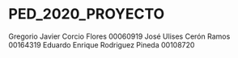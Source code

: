# PED_2020_PROYECTO
Gregorio Javier Corcio Flores  00060919
José Ulises Cerón Ramos 00164319
Eduardo Enrique Rodriguez Pineda 00108720































